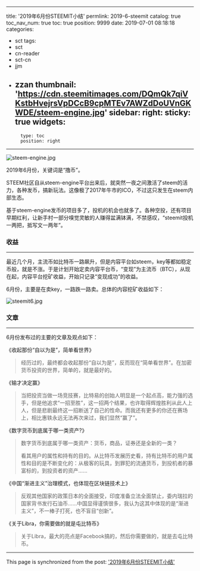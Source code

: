 
---
title: '2019年6月份STEEMIT小结'
permlink: 2019-6-steemit
catalog: true
toc_nav_num: true
toc: true
position: 9999
date: 2019-07-01 08:18:18
categories:
- sct
tags:
- sct
- cn-reader
- sct-cn
- jjm
- zzan
thumbnail: 'https://cdn.steemitimages.com/DQmQk7qiVKstbHvejrsVpDCcB9cpMTEv7AWZdDoUVnGKWDE/steem-engine.jpg'
sidebar:
    right:
        sticky: true
widgets:
    -
        type: toc
        position: right
---


![steem-engine.jpg](https://cdn.steemitimages.com/DQmQk7qiVKstbHvejrsVpDCcB9cpMTEv7AWZdDoUVnGKWDE/steem-engine.jpg)

2019年6月份，关键词是“撸币”。

STEEM社区自从steem-engine平台出来后，就突然一夜之间激活了steem的活力，各种发币，搞新玩法。这像极了2017年牛市的ICO，不过这只发生在steem内部生态。

基于steem-engine发币的项目多了，投机的机会也就多了。各种空投，还有项目早期红利，让新手村一部分嗅觉灵敏的人赚得盆满钵满，不禁感叹，“steemit投机一两把，抵写文一两年”。

### 收益

---

最近几个月，主流币如比特币一路飙升，但是内容平台如steem，key等都如稳定币般，就是不涨。于是计划开始定卖内容平台币，“变现”为主流币（BTC），从现在起，内容平台挖矿收益，开始只记录“变现成功”的收益。

6月份，主要是在卖key，一路跌一路卖。总体的内容挖矿收益如下：

![steemit6.jpg](https://cdn.steemitimages.com/DQmcEf49ADkrhwgrZFMTBZGdKn8jK5LYUYurGoYpjC49smj/steemit6.jpg)

### 文章

---
6月份发布过的主要的文章及观点如下：

《收起那份“自以为是”，简单看世界》
>经历过的，最终都会收起那份“自以为是”，反而现在“简单看世界”。在加密货币投资的世界，简单的，就是最好的。

《输才决定赢》
>当把投资当做一场竞技赛，比特易的创始人明显是一个起点高，能力强的选手，但是他追求“一招至胜”，这一招两个结果，也许取得辉煌胜利从此人上人，但是悲剧最终这一招断送了自己的性命。而我还有更多的你还在赛场上，相比惠轶永远无法再次来过，我们显然“赢了”。

《数字货币到底属于哪一类资产?》
>数字货币到底属于哪一类资产：货币，商品，证券还是全新的一类？
>
>看其用户的属性和持有的目的。从比特币发展历史看，持有比特币的用户属性和目的是不断变化的：从极客的玩具，到罪犯的流通货币，到投机者的暴富标的，到投资者的资产......

《中国“渐进主义”治理模式，也体现在区块链技术上》
>反观其他国家的政策日本的全面接受，印度准备立法全面禁止，委内瑞拉的国家背书发行石油币......中国显得谨慎很多，我认为这其中体现的是“渐进主义”，不一棒子打死，也不盲目“创新”。

《关于Libra，你需要做的就是屯比特币》
>关于Libra，最大的亮点是Facebook搞的，然后你需要做的，就是去屯比特币。

- - -

This page is synchronized from the post: ['2019年6月份STEEMIT小结'](https://steemit.com/@yellowbird/2019-6-steemit)
